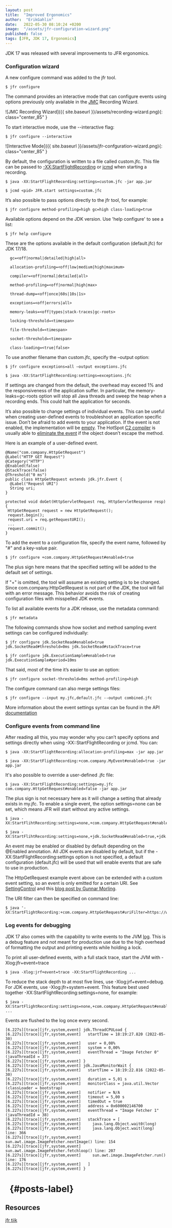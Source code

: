 ```yaml
---
layout: post
title:  "Improved Ergonomics"
author:  "ErikGahlin"
date:   2022-05-30 08:10:24 +0200
image:  "/assets/jfr-configuration-wizard.png"
published: false
tags: [JFR, JDK 17, Ergonomics]
---
```


JDK 17 was released with several improvements to JFR ergonomics. 

### Configuration wizard

A new configure command was added to the jfr tool.

    $ jfr configure

The command provides an interactive mode that can configure events using options previously only available in the [JMC](https://www.oracle.com/java/technologies/javase/products-jmc8-downloads.html) Recording Wizard.

![JMC Recording Wizard]({{ site.baseurl }}/assets/recording-wizard.png){: class="center_85" }

To start interactive mode, use the --interactive flag:

    $ jfr configure --interactive

![Interactive Mode]({{ site.baseurl }}/assets/jfr-confguration-wizard.png){: class="center_85" }

By default, the configuration is written to a file called custom.jfc. This file can be passed to [-XX:StartFlightRecording](https://docs.oracle.com/en/java/javase/17/docs/specs/man/java.html) or [jcmd](https://docs.oracle.com/en/java/javase/17/docs/specs/man/jcmd.html) when starting a recording. 

    $ java -XX:StartFlightRecording:settings=custom.jfc -jar app.jar

    $ jcmd <pid> JFR.start settings=custom.jfc 

It’s also possible to pass options directly to the jfr tool, for example:

    $ jfr configure method-profiling=high gc=high class-loading=true 

Available options depend on the JDK version. Use 'help configure' to see a list:

    $ jfr help configure 

These are the options available in the default configuration (default.jfc) for JDK 17/18.

      gc=<off|normal|detailed|high|all>

      allocation-profiling=<off|low|medium|high|maximum>

      compiler=<off|normal|detailed|all>

      method-profiling=<off|normal|high|max>

      thread-dump=<off|once|60s|10s|1s>

      exceptions=<off|errors|all>

      memory-leaks=<off|types|stack-traces|gc-roots>

      locking-threshold=<timespan>

      file-threshold=<timespan>

      socket-threshold=<timespan>

      class-loading=<true|false>

To use another filename than custom.jfc, specify the –output option:

    $ jfr configure exceptions=all –output exceptions.jfc

    $ java -XX:StartFlightRecording:settings=exceptions.jfc

If settings are changed from the default, the overhead may exceed 1% and the responsiveness of the application suffer. In particular, the memory-leaks=gc-roots option will stop all Java threads and sweep the heap when a recording ends. This could halt the application for seconds.

It’s also possible to change settings of individual events. This can be useful when creating user-defined events to troubleshoot an application specific issue. Don’t be afraid to add events to your application. If the event is not enabled, the implementation will be [empty](https://github.com/openjdk/jdk/blob/master/src/jdk.jfr/share/classes/jdk/jfr/Event.java). The HotSpot [C2 compiler](https://openjdk.java.net/groups/hotspot/docs/HotSpotGlossary.html) is usually able to [eliminate the event](https://youtu.be/xrdLLx6YoDM?t=1456) if the object doesn’t escape the method.

Here is an example of a user-defined event.

    @Name("com.company.HttpGetRequest")
    @Label("HTTP GET Request")
    @Category("HTTP")
    @Enabled(false)
    @StackTrace(false)
    @Threshold("0 ms")
    public class HttpGetRequest extends jdk.jfr.Event {
      @Label("Request URI")
      String uri;
    }
    
    protected void doGet(HttpServletRequest req, HttpServletResponse resp) {
     HttpGetRequest request = new HttpGetRequest();
     request.begin();
     request.uri = req.getRequestURI();
     ...
     request.commit();
    }
    
To add the event to a configuration file, specify the event name, followed by "#" and a key-value pair.
    
    $ jfr configure +com.company.HttpGetRequest#enabled=true

The plus sign here means that the specified setting will be added to the default set of settings.

If "+" is omitted, the tool will assume an existing setting is to be changed. Since com.company.HttpGetRequest is not part of the JDK, the tool will fail with an error message. This behavior avoids the risk of creating configuration files with misspelled JDK events. 

To list all available events for a JDK release, use the metadata command:

    $ jfr metadata

The following commands show how socket and method sampling event settings can be configured individually:

    $ jfr configure jdk.SocketRead#enabled=true jdk.SocketRead#threshold=0ms jdk.SocketRead#stackTrace=true

    $ jfr configure jdk.ExecutionSample#enabled=true jdk.ExecutionSample#period=10ms 

That said, most of the time it’s easier to use an option:

    $ jfr configure socket-threshold=0ms method-profiling=high

The configure command can also merge settings files:

    $ jfr configure --input my.jfc,default.jfc --output combined.jfc
    
More information about the event settings syntax can be found in the API [documentation](https://docs.oracle.com/en/java/javase/17/docs/api/jdk.jfr/jdk/jfr/package-summary.html) 

### Configure events from command line

After reading all this, you may wonder why you can’t specify options and settings directly when using -XX::StartFlightRecording or jcmd. You can:

    $ java -XX:StartFlightRecording:allocation-profiling=max -jar app.jar

    $ java -XX:StartFlightRecording:+com.company.MyEvent#enabled=true -jar app.jar

It's also possible to override a user-defined .jfc file:

    $ java -XX:StartFlightRecording:settings=my.jfc com.company.HttpGetRequest#enabled=false -jar app.jar

The plus sign is not necessary here as it will change a setting that already exists in my.jfc. To enable a single event, the option settings=none can be set, which means JFR will start without any active settings. 

    $ java -XX:StartFlihtRecording:settings=none,+com.company.HttpGetRequest#enabled=true

    $ java -XX:StartFlihtRecording:settings=none,+jdk.SocketRead#enabled=true,+jdk.SocketRead#threshold=1ms 
    
An event may be enabled or disabled by default depending on the @Enabled annotation. All JDK events are disabled by default, but if the -XX:StartFlightRecording:settings option is not specified, a default configuration (default.jfc) will be used that will enable events that are safe to use in production.

The HttpGetRequest example event above can be extended with a custom event setting, so an event is only emitted for a certain URI. See [SettingControl](https://docs.oracle.com/en/java/javase/17/docs/api/jdk.jfr/jdk/jfr/SettingControl.html) and this [blog post by Gunnar Morling](https://www.morling.dev/blog/rest-api-monitoring-with-custom-jdk-flight-recorder-events/).

The URI filter can then be specified on command line:

    $ java '-XX:StartFlightRecording:+com.company.HttpGetRequest#uriFilter=https://www.example.com/list/.*' 


### Log events for debugging

JDK 17 also comes with the capability to write events to the JVM [log](https://openjdk.java.net/jeps/158). This is a debug feature and not meant for production use due to the high overhead of formatting the output and printing events while holding a lock.

To print all user-defined events, with a full stack trace, start the JVM with -Xlog:jfr+event=trace

    $ java -Xlog:jrf+event=trace -XX:StartFlightRecording ...

To reduce the stack depth to at most five lines, use -Xlog:jrf+event=debug. For JDK events, use -Xlog:jfr+system+event. This feature best used together -XX:StartFlightRecording:settings=none, for example:

    $ java -XX:StartFlightRecording:settings=none,+com.company.HttpGetRequest#enabled=true ...

Events are flushed to the log once every second.

    [6.227s][trace][jfr,system,event] jdk.ThreadCPULoad {
    [6.227s][trace][jfr,system,event]   startTime = 18:19:27.820 (2022-05-30)
    [6.227s][trace][jfr,system,event]   user = 0,08%
    [6.227s][trace][jfr,system,event]   system = 0,00%
    [6.227s][trace][jfr,system,event]   eventThread = "Image Fetcher 0" (javaThreadId = 37)
    [6.227s][trace][jfr,system,event] }
    [6.227s][trace][jfr,system,event] jdk.JavaMonitorWait {
    [6.227s][trace][jfr,system,event]   startTime = 18:19:22.816 (2022-05-30)
    [6.227s][trace][jfr,system,event]   duration = 5,01 s
    [6.227s][trace][jfr,system,event]   monitorClass = java.util.Vector (classLoader = bootstrap)
    [6.227s][trace][jfr,system,event]   notifier = N/A
    [6.227s][trace][jfr,system,event]   timeout = 5,00 s
    [6.227s][trace][jfr,system,event]   timedOut = true
    [6.227s][trace][jfr,system,event]   address = 0x600002146700
    [6.227s][trace][jfr,system,event]   eventThread = "Image Fetcher 1" (javaThreadId = 38)
    [6.227s][trace][jfr,system,event]   stackTrace = [
    [6.227s][trace][jfr,system,event]     java.lang.Object.wait0(long)
    [6.227s][trace][jfr,system,event]     java.lang.Object.wait(long) line: 366
    [6.227s][trace][jfr,system,event]     sun.awt.image.ImageFetcher.nextImage() line: 154
    [6.227s][trace][jfr,system,event]     sun.awt.image.ImageFetcher.fetchloop() line: 207
    [6.227s][trace][jfr,system,event]     sun.awt.image.ImageFetcher.run() line: 176
    [6.227s][trace][jfr,system,event]   ]
    [6.227s][trace][jfr,system,event] }

# &nbsp; {#posts-label}

## Resources

[jfr tiik](https://docs.oracle.com/en/java/javase/17/docs/specs/man/jfr.html)



